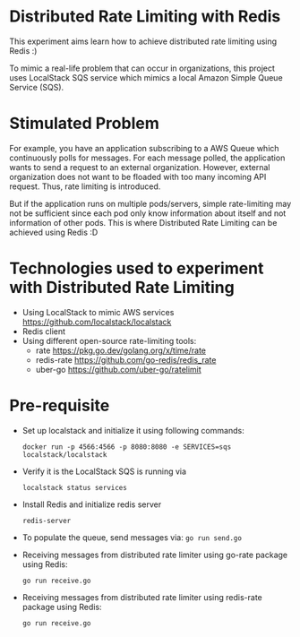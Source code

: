 # Distributed Rate Limiting with Redis
This experiment aims learn how to achieve distributed rate limiting using Redis :)

To mimic a real-life problem that can occur in organizations, this project uses LocalStack SQS service which mimics a local Amazon Simple Queue Service (SQS).

# Stimulated Problem
For example, you have an application subscribing to a AWS Queue which continuously polls for messages. For each message polled, the application wants to send a request to an external organization. However, external organization does not want to be floaded with too many incoming API request. Thus, rate limiting is introduced. 

But if the application runs on multiple pods/servers, simple rate-limiting may not be sufficient since each pod only know information about itself and not information of other pods. This is where Distributed Rate Limiting can be achieved using Redis :D

# Technologies used to experiment with Distributed Rate Limiting 
- Using LocalStack to mimic AWS services https://github.com/localstack/localstack 
- Redis client
- Using different open-source rate-limiting tools:
    - rate https://pkg.go.dev/golang.org/x/time/rate
    - redis-rate https://github.com/go-redis/redis_rate
    - uber-go https://github.com/uber-go/ratelimit


# Pre-requisite
- Set up localstack and initialize it using following commands:
    
    `docker run -p 4566:4566 -p 8080:8080 -e SERVICES=sqs localstack/localstack`

- Verify it is the LocalStack SQS is running via 

    `localstack status services`

- Install Redis and initialize redis server
    
    `redis-server`

- To populate the queue, send messages via:
    `go run send.go`

- Receiving messages from distributed rate limiter using go-rate package using Redis:
  
    `go run receive.go`

- Receiving messages from distributed rate limiter using redis-rate package using Redis:
  
    `go run receive.go`
